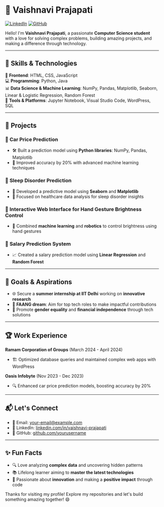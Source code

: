 # 🌟 Vaishnavi Prajapati  

[![LinkedIn](https://img.shields.io/badge/LinkedIn-Connect-blue?style=flat-square&logo=linkedin)](https://www.linkedin.com/in/vaishnavi-prajapati) [![GitHub](https://img.shields.io/github/followers/yourusername?label=Follow&style=social)](https://github.com/yourusername)

Hello! I'm **Vaishnavi Prajapati**, a passionate **Computer Science student** with a love for solving complex problems, building amazing projects, and making a difference through technology.

---

## 🚀 Skills & Technologies

🎨 **Frontend**: HTML, CSS, JavaScript  
💻 **Programming**: Python, Java  
📊 **Data Science & Machine Learning**: NumPy, Pandas, Matplotlib, Seaborn, Linear & Logistic Regression, Random Forest  
🔧 **Tools & Platforms**: Jupyter Notebook, Visual Studio Code, WordPress, SQL

---

## 💼 Projects

### 🔹 **Car Price Prediction**
- 🛠 Built a prediction model using **Python libraries**: NumPy, Pandas, Matplotlib
- 🚀 Improved accuracy by 20% with advanced machine learning techniques

### 🔹 **Sleep Disorder Prediction**
- 🏥 Developed a predictive model using **Seaborn** and **Matplotlib**
- 🤖 Focused on healthcare data analysis for sleep disorder insights

### 🔹 **Interactive Web Interface for Hand Gesture Brightness Control**
- 🌟 Combined **machine learning** and **robotics** to control brightness using hand gestures

### 🔹 **Salary Prediction System**
- 📈 Created a salary prediction model using **Linear Regression** and **Random Forest**

---

## 🎯 Goals & Aspirations

- 🌐 Secure a **summer internship at IIT Delhi** working on **innovative research**  
- 💼 **FAANG dream**: Aim for top tech roles to make impactful contributions  
- 💪 Promote **gender equality** and **financial independence** through tech solutions

---

## 🏆 Work Experience

**Ramam Corporation of Groups** (March 2024 - April 2024)
- 🏗 Optimized database queries and maintained complex web apps with WordPress

**Oasis Infobyte** (Nov 2023 - Dec 2023)
- 🔍 Enhanced car price prediction models, boosting accuracy by 20%

---

## 📬 Let's Connect

- 📧 Email: [your-email@example.com](mailto:your-email@example.com)
- 🔗 LinkedIn: [linkedin.com/in/vaishnavi-prajapati](https://www.linkedin.com/in/vaishnavi-prajapati)
- 🐙 GitHub: [github.com/yourusername](https://github.com/yourusername)

---

## ✨ Fun Facts

- 🔍 Love analyzing **complex data** and uncovering hidden patterns  
- 📚 Lifelong learner aiming to **master the latest technologies**  
- 🌈 Passionate about **innovation** and making a **positive impact** through code

Thanks for visiting my profile! Explore my repositories and let's build something amazing together! 😄
